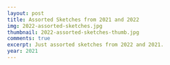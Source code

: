 ```yaml
---
layout: post
title: Assorted Sketches from 2021 and 2022
img: 2022-assorted-sketches.jpg
thumbnail: 2022-assorted-sketches-thumb.jpg
comments: true
excerpt: Just assorted sketches from 2022 and 2021.
year: 2021
---
```

